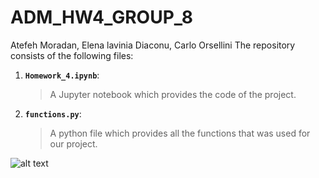 # ADM_HW4_GROUP_8

Atefeh Moradan, Elena lavinia Diaconu, Carlo Orsellini
The repository consists of the following files:
1. __`Homework_4.ipynb`__: 
     > A Jupyter notebook which provides the code of the project.
      
2. __`functions.py`__:
      > A python file which provides all the functions that was used for our project.


![alt text](https://c1.staticflickr.com/6/5137/5474211395_8fd5618d0e_b.jpg "Logo Title Text 1")
    
